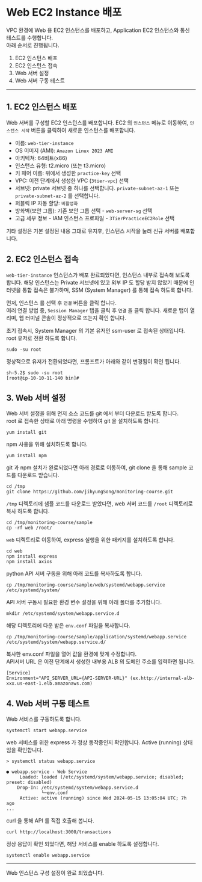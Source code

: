 # Web EC2 Instance 배포

VPC 환경에 Web 용 EC2 인스턴스를 배포하고, Application EC2 인스턴스와 통신 테스트를 수행합니다.  
아래 순서로 진행됩니다.

1. EC2 인스턴스 배포
2. EC2 인스턴스 접속
3. Web 서버 설정
4. Web 서버 구동 테스트


---
## 1. EC2 인스턴스 배포
Web 서버를 구성할 EC2 인스턴스를 배포합니다.
EC2 의 `인스턴스` 메뉴로 이동하여, `인스턴스 시작` 버튼을 클릭하여 새로운 인스턴스를 배포합니다. 


- 이름: `web-tier-instance`
- OS 이미지 (AMI): `Amazon Linux 2023 AMI`
- 아키텍쳐: 64비트(x86)
- 인스턴스 유형: t2.micro (또는 t3.micro)
- 키 페어 이름: 위에서 생성한 `practice-key` 선택
- VPC: 이전 단계에서 생성한 VPC (`3tier-vpc`) 선택
- 서브넷: private 서브넷 중 하나를 선택합니다. `private-subnet-az-1` 또는 `private-subnet-az-2` 를 선택합니다. 
- 퍼블릭 IP 자동 할당: `비활성화`
- 방화벽(보안 그룹): 기존 보안 그룹 선택 - `web-server-sg` 선택 
- 고급 세부 정보 - IAM 인스턴스 프로파일 - `3TierPracticeEC2Role` 선택

기타 설정은 기본 설정된 내용 그대로 유지후, 인스턴스 시작을 눌러 신규 서버를 배포합니다. 


## 2. EC2 인스턴스 접속
`web-tier-instance` 인스턴스가 배포 완료되었다면, 인스턴스 내부로 접속해 보도록 합니다. 해당 인스턴스는 Private 서브넷에 있고 외부 IP 도 할당 받지 않았기 때문에 인터넷을 통합 접속은 불가하며, SSM (System Manager) 를 통해 접속 하도록 합니다.  

먼저, 인스턴스 를 선택 후 `연결` 버튼을 클릭 합니다.  
여러 연결 방법 중, `Session Manager` 탭을 클릭 후 `연결` 을 클릭 합니다. 새로운 탭이 열리며, 웹 터미널 콘솔이 정상적으로 뜨는지 확인 합니다.  

초기 접속시, System Manager 의 기본 유저인 ssm-user 로 접속된 상태입니다. root 유저로 전환 하도록 합니다.

```
sudo -su root
```

정상적으로 유저가 전환되었다면, 프롬프트가 아래와 같이 변경됨이 확인 됩니다.

```
sh-5.2$ sudo -su root
[root@ip-10-10-11-140 bin]#
```


## 3. Web 서버 설정

Web 서버 설정을 위해 먼저 소스 코드를 git 에서 부터 다운로드 받도록 합니다.  
root 로 접속한 상태로 아래 명령을 수행하여 git 을 설치하도록 합니다.  
```
yum install git
```

npm 사용을 위해 설치하도록 합니다.
```
yum install npm
```

git 과 npm 설치가 완료되었다면 아래 경로로 이동하여, git clone 을 통해 sample 코드를 다운로드 받습니다.

```
cd /tmp
git clone https://github.com/jihyungSong/monitoring-course.git
```

`/tmp` 디렉토리에 샘플 코드를 다운로드 받았다면, web 서버 코드를 `/root` 디렉토리로 복사 하도록 합니다. 

```
cd /tmp/monitoring-course/sample
cp -rf web /root/
```

`web` 디렉토리로 이동하여, express 실행을 위한 패키지를 설치하도록 합니다. 

```
cd web
npm install express
npm install axios
```

python API 서버 구동을 위해 아래 코드를 복사하도록 합니다.
```
cp /tmp/monitoring-course/sample/web/systemd/webapp.service /etc/systemd/system/
```

API 서버 구동시 필요한 환경 변수 설정을 위해 아래 폴더를 추가합니다.  
```
mkdir /etc/systemd/system/webapp.service.d
```

해당 디렉토리에 다운 받은 `env.conf` 파일을 복사합니다.
```
cp /tmp/monitoring-course/sample/application/systemd/webapp.service /etc/systemd/system/webapp.service.d/
```

복사한 env.conf 파일을 열어 값을 환경에 맞게 수정합니다.  
API서버 URL 은 이전 단계에서 생성한 내부용 ALB 의 도메인 주소를 입력하면 됩니다.

```
[Service]
Environment="API_SERVER_URL={API-SERVER-URL}" (ex.http://internal-alb-xxx.us-east-1.elb.amazonaws.com)

```


## 4. Web 서버 구동 테스트

Web 서비스를 구동하도록 합니다.

```
systemctl start webapp.service
```

web 서비스를 위한 express 가 정상 동작중인지 확인합니다. 
Active (running) 상태임을 확인합니다. 
```
> systemctl status webapp.service

● webapp.service - Web Service
     Loaded: loaded (/etc/systemd/system/webapp.service; disabled; preset: disabled)
    Drop-In: /etc/systemd/system/webapp.service.d
             └─env.conf
     Active: active (running) since Wed 2024-05-15 13:05:04 UTC; 7h ago
...
```

curl 을 통해 API 를 직접 호출해 봅니다.
```
curl http://localhost:3000/transactions
```

정상 응답이 확인 되었다면, 해당 서비스를 enable 하도록 설정합니다.

```
systemctl enable webapp.service
```
---

Web 인스턴스 구성 설정이 완료 되었습니다.
